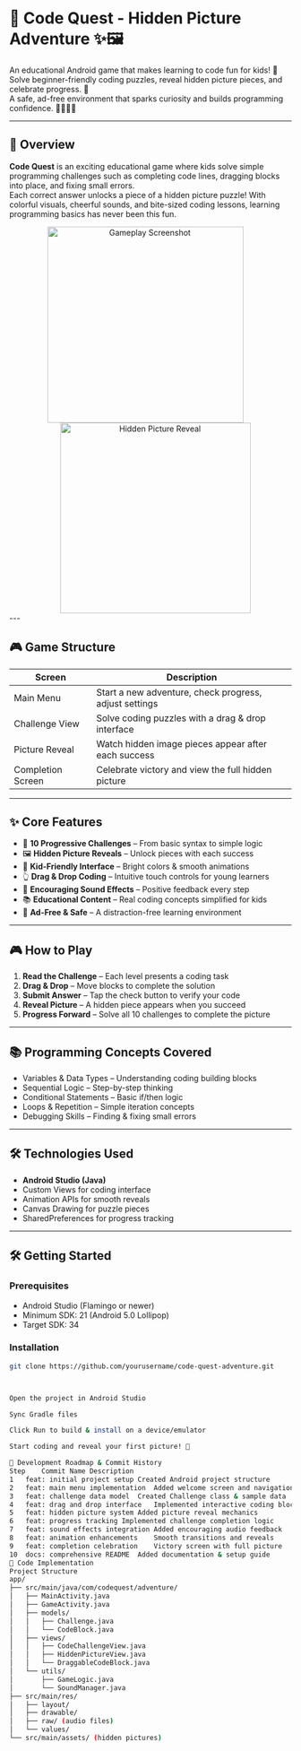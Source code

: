 # 🧩 Code Quest - Hidden Picture Adventure ✨🖼️

An educational Android game that makes learning to code fun for kids! 🚀  
Solve beginner-friendly coding puzzles, reveal hidden picture pieces, and celebrate progress. 🎉  
A safe, ad-free environment that sparks curiosity and builds programming confidence. 👩‍💻👨‍💻  

---

## 🚀 Overview
**Code Quest** is an exciting educational game where kids solve simple programming challenges such as completing code lines, dragging blocks into place, and fixing small errors.  
Each correct answer unlocks a piece of a hidden picture puzzle! With colorful visuals, cheerful sounds, and bite-sized coding lessons, learning programming basics has never been this fun.


 <div align="center">
  <img src="" width="350" alt="Gameplay Screenshot" style="display:inline-block; margin-right: 18px;"/>
  <img src="" width="340" alt="Hidden Picture Reveal" style="display:inline-block; margin-left: 18px;"/>
</div>
---

## 🎮 Game Structure

| Screen            | Description |
|-------------------|-------------|
| Main Menu         | Start a new adventure, check progress, adjust settings |
| Challenge View    | Solve coding puzzles with a drag & drop interface |
| Picture Reveal    | Watch hidden image pieces appear after each success |
| Completion Screen | Celebrate victory and view the full hidden picture |

---

## ✨ Core Features
- 🧩 **10 Progressive Challenges** – From basic syntax to simple logic  
- 🖼️ **Hidden Picture Reveals** – Unlock pieces with each success  
- 🎨 **Kid-Friendly Interface** – Bright colors & smooth animations  
- 👆 **Drag & Drop Coding** – Intuitive touch controls for young learners  
- 🎵 **Encouraging Sound Effects** – Positive feedback every step  
- 📚 **Educational Content** – Real coding concepts simplified for kids  
- 🚫 **Ad-Free & Safe** – A distraction-free learning environment  

---

## 🎮 How to Play
1. **Read the Challenge** – Each level presents a coding task  
2. **Drag & Drop** – Move blocks to complete the solution  
3. **Submit Answer** – Tap the check button to verify your code  
4. **Reveal Picture** – A hidden piece appears when you succeed  
5. **Progress Forward** – Solve all 10 challenges to complete the picture  

---

## 📚 Programming Concepts Covered
- Variables & Data Types – Understanding coding building blocks  
- Sequential Logic – Step-by-step thinking  
- Conditional Statements – Basic if/then logic  
- Loops & Repetition – Simple iteration concepts  
- Debugging Skills – Finding & fixing small errors  

---

## 🛠️ Technologies Used
- **Android Studio (Java)**  
- Custom Views for coding interface  
- Animation APIs for smooth reveals  
- Canvas Drawing for puzzle pieces  
- SharedPreferences for progress tracking  

---

## 🛠️ Getting Started

### Prerequisites
- Android Studio (Flamingo or newer)  
- Minimum SDK: 21 (Android 5.0 Lollipop)  
- Target SDK: 34  

### Installation
```bash
git clone https://github.com/yourusername/code-quest-adventure.git



Open the project in Android Studio

Sync Gradle files

Click Run to build & install on a device/emulator

Start coding and reveal your first picture! 🚀

📝 Development Roadmap & Commit History
Step	Commit Name	Description
1	feat: initial project setup	Created Android project structure
2	feat: main menu implementation	Added welcome screen and navigation
3	feat: challenge data model	Created Challenge class & sample data
4	feat: drag and drop interface	Implemented interactive coding blocks
5	feat: hidden picture system	Added picture reveal mechanics
6	feat: progress tracking	Implemented challenge completion logic
7	feat: sound effects integration	Added encouraging audio feedback
8	feat: animation enhancements	Smooth transitions and reveals
9	feat: completion celebration	Victory screen with full picture
10	docs: comprehensive README	Added documentation & setup guide
🧩 Code Implementation
Project Structure
app/
├── src/main/java/com/codequest/adventure/
│   ├── MainActivity.java
│   ├── GameActivity.java
│   ├── models/
│   │   ├── Challenge.java
│   │   └── CodeBlock.java
│   ├── views/
│   │   ├── CodeChallengeView.java
│   │   ├── HiddenPictureView.java
│   │   └── DraggableCodeBlock.java
│   └── utils/
│       ├── GameLogic.java
│       └── SoundManager.java
├── src/main/res/
│   ├── layout/
│   ├── drawable/
│   ├── raw/ (audio files)
│   └── values/
└── src/main/assets/ (hidden pictures)










